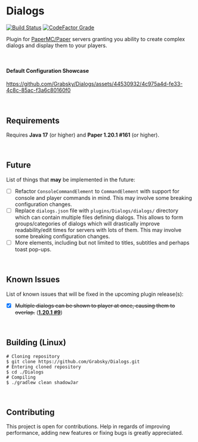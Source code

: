 # Dialogs
<span>
    <a href=""><img alt="Build Status" src="https://img.shields.io/github/actions/workflow/status/Grabsky/Dialogs/gradle.yml?style=for-the-badge&logo=github&logoColor=white&label=%20"></a>
    <a href=""><img alt="CodeFactor Grade" src="https://img.shields.io/codefactor/grade/github/Grabsky/Dialogs/main?style=for-the-badge&logo=codefactor&logoColor=white&label=%20"></a>
</span>
<p></p>

Plugin for [PaperMC/Paper](https://github.com/PaperMC/Paper) servers granting you ability to create complex dialogs and display them to your players.

<br />

#### Default Configuration Showcase
https://github.com/Grabsky/Dialogs/assets/44530932/4c975a4d-fe33-4c8c-85ac-f3a6c80160f0

<br />

## Requirements
Requires **Java 17** (or higher) and **Paper 1.20.1 #161** (or higher).

<br />

## Future
List of things that **may** be implemented in the future:
- [ ] Refactor `ConsoleCommandElement` to `CommandElement` with support for console and player commands in mind. This may involve some breaking configuration changes.
- [ ] Replace `dialogs.json` file with `plugins/Dialogs/dialogs/` directory which can contain multiple files defining dialogs. This allows to form groups/categories of dialogs which will drastically improve readability/edit times for servers with lots of them. This may involve some breaking configuration changes.
- [ ] More elements, including but not limited to titles, subtitles and perhaps toast pop-ups.

<br />

## Known Issues
List of known issues that will be fixed in the upcoming plugin release(s):
- [x] ~~Multiple dialogs can be shown to player at once, causing them to overlap.~~ (**[1.20.1 #9](https://github.com/Grabsky/Dialogs/releases/tag/1.20.1-9)**)

<br />

## Building (Linux)
```shell
# Cloning repository
$ git clone https://github.com/Grabsky/Dialogs.git
# Entering cloned repository
$ cd ./Dialogs
# Compiling
$ ./gradlew clean shadowJar
```

<br />

## Contributing
This project is open for contributions. Help in regards of improving performance, adding new features or fixing bugs is greatly appreciated.
